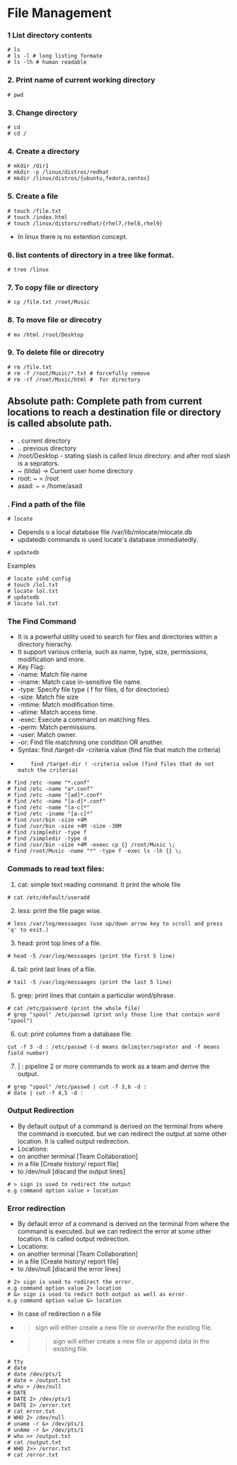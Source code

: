 # File Management

### 1 List directory contents
```
# ls
# ls -l # long listing formate
# ls -lh # human readable
```

### 2. Print name of current working directory
```
# pwd
```

### 3. Change directory
```
# cd
# cd /
```
### 4. Create a directory
```
# mkdir /dir1
# mkdir -p /linux/distros/redhat
# mkdir /linux/distros/{ubuntu,fedora,centos}
```
### 5. Create a file
```
# touch /file.txt
# touch /index.html
# touch /linux/distors/redhat/{rhel7,rhel8,rhel9}
```
* In linux there is no extention concept.

### 6. list contents of directory in a tree like format.
```
# tree /linux
```

### 7. To copy file or directory
```
# cp /file.txt /root/Music
```
### 8. To move file or direcotry
```
# mv /html /root/Desktop
```
### 9. To delete file or direcotry
```
# rm /file.txt
# rm -f /root/Music/*.txt # forcefully remove
# rm -rf /root/Music/html #  for directory
```
## Absolute path: Complete path from current locations to reach a destination file or directory is called absolute path.
* . current directory
*  .. previous directory
*  /root/Desktop - stating slash is called linux directory. and after root slash is a seprators.
*  ~ (tilda) -> Current user home directory
*  root: ~ = /root
*  asad: ~ = /home/asad

### . Find a path of the file
```
# locate 
```
* Depends o a local database file  /var/lib/mlocate/mlocate.db
* updatedb commands is used locate's database immediatedly.
```
# updatedb
```
Examples
```
# locate sshd config
# touch /lol.txt
# locate lol.txt
# updatedb
# locate lol.txt
``` 
### The Find Command
* It is a powerful utility used to search for files and directories within a directory hierachy.
* It support various criteria, such as name, type, size, permissions, modification and more.
* Key Flag:
* -name: Match file name
* -iname: Match case in-sensitive file name.
* -type: Specify file type ( f for files, d for directories)
* -size: Match file size
* -mtime: Match modification time.
* -atime: Match access time.
* -exec: Execute a command on matching files.
* -perm: Match permissions.
* -user: Match owner.
* -or: Find file matchning one condition OR another.
* Syntax: find /target-dir -criteria value (find file that match the criteria)
*         find /target-dir ! -criteria value (find files that do not match the criteria)

```
# find /etc -name "*.conf"
# find /etc -name "a*.conf"
# find /etc -name "[ad]*.conf"
# find /etc -name "[a-d]*.conf"
# find /etc -name "[a-c]*"
# find /etc -iname "[a-c]*"
# find /usr/bin -size +4M
# find /usr/bin -size +4M -size -30M
# find /simpledir -type f
# find /simpledir -type d 
# find /usr/bin -size +4M -exeec cp {} /root/Music \;
# find /root/Music -name "*" -type f -exec ls -lh {} \;
```

### Commads to read text files:
1. cat: simple text reading command. It print the whole file
```
# cat /etc/default/useradd
```
2. less: print the file page wise.
```
# less /var/log/messaages (use up/down arrow key to scroll and press 'q' to exit.)
```
3. head: print top lines of a file.
```
# head -5 /var/log/messaages (print the first 5 line) 
```
4. tail: print last lines of a file. 
```
# tail -5 /var/log/messaages (print the last 5 line)
```
5. grep: print lines that contain a particular word/phrase.
```
# cat /etc/password (print the whole file)
# grep "spool" /etc/passwd (print only those line that contain word "spool")
```
6. cut: print columns from a database file.
```
cut -f 3 -d : /etc/passwd (-d means delimiter/seprator and -f means field number)
```
7. | : pipeline 2 or more commands to work as a team and derive the output.
```
# grep "spool" /etc/passwd | cut -f 3,6 -d :
# date | cut -f 4,5 -d :
```
### Output Redirection

* By default output of a command is derived on the terminal from where the command is executed. but we can redirect the output at some other location. It is called output redirection.
* Locations:
* on another terminal [Team Collaboration]
* in a file [Create history/ report file]
* to /dev/null [discard the output lines]
```
# > sign is used to redirect the output
e.g command option value > location
```
### Error redirection

* By default error of a command is derived on the terminal from where the command is executed. but we can redirect the error at some other location. It is called output redirection.
* Locations:
* on another terminal [Team Collaboration]
* in a file [Create history/ report file]
* to /dev/null [discard the error lines]
```
# 2> sign is used to redirect the error.
e.g command option value 2> location
# &> sign is used to redict both output as well as error.
e.g command option value &> location
```
* In case of  redirection n a file
* > sign will either create a new file or overwrite the existing file.
* >> sign will either create a new file or append data in the existing file.

```
# tty
# date
# date /dev/pts/1
# date > /output.txt
# who > /dev/null
# DATE
# DATE 2> /dev/pts/1
# DATE 2> /error.txt
# cat error.txt
# WHO 2> /dev/null
# uname -r &> /dev/pts/1
# unAme -r &> /dev/pts/1
# who >> /output.txt
# cat /output.txt
# WHO 2>> /error.txt
# cat /error.txt
```
